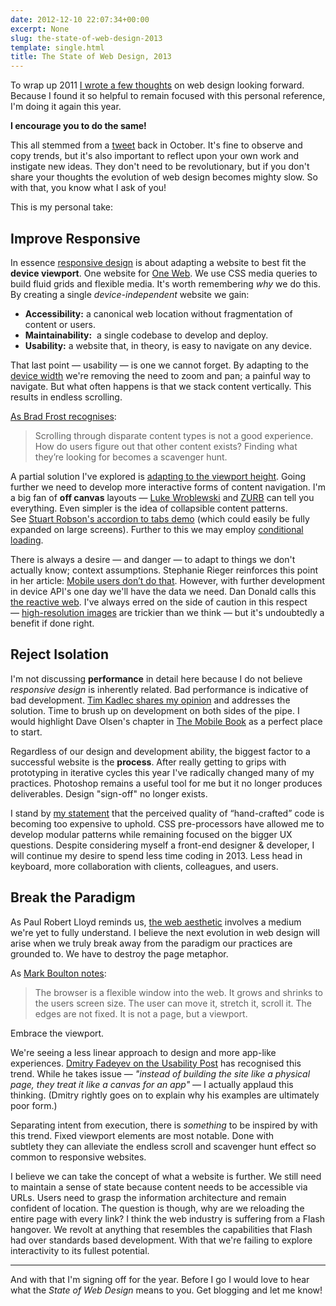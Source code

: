 ```yaml
---
date: 2012-12-10 22:07:34+00:00
excerpt: None
slug: the-state-of-web-design-2013
template: single.html
title: The State of Web Design, 2013
---
```


To wrap up 2011 [I wrote a few thoughts](/2011/12/15/web-design-2012-and-beyond/) on web design looking forward. Because I found it so helpful to remain focused with this personal reference, I'm doing it again this year.

**I encourage you to do the same!**

This all stemmed from a [tweet](http://twitter.com/dbushell/status/258633483579162624) back in October. It's fine to observe and copy trends, but it's also important to reflect upon your own work and instigate new ideas. They don't need to be revolutionary, but if you don't share your thoughts the evolution of web design becomes mighty slow. So with that, you know what I ask of you!

This is my personal take:

## Improve Responsive

In essence [responsive design](/2012/06/17/passenger-focus-responsive-web-design-case-study/) is about adapting a website to best fit the **device viewport**. One website for [One Web](http://vimeo.com/27484362). We use CSS media queries to build fluid grids and flexible media. It's worth remembering _why_ we do this. By creating a single _device-independent_ website we gain:

* **Accessibility:** a canonical web location without fragmentation of content or users.
* **Maintainability:**  a single codebase to develop and deploy.
* **Usability:** a website that, in theory, is easy to navigate on any device.

That last point — usability — is one we cannot forget. By adapting to the [device width](https://developer.mozilla.org/en-US/docs/Mobile/Viewport_meta_tag) we're removing the need to zoom and pan; a painful way to navigate. But what often happens is that we stack content vertically. This results in endless scrolling.

[As Brad Frost recognises](http://mobile.smashingmagazine.com/2012/08/22/separate-mobile-responsive-website-presidential-smackdown/):

> Scrolling through disparate content types is not a good experience. How do users figure out that other content exists? Finding what they’re looking for becomes a scavenger hunt.

A partial solution I've explored is [adapting to the viewport height](/2012/11/19/responsive-bases-vertical-spaces/). Going further we need to develop more interactive forms of content navigation. I'm a big fan of **off canvas** layouts — [Luke Wroblewski](http://www.lukew.com/ff/entry.asp?1569) and [ZURB](http://www.zurb.com/playground/off-canvas-layouts) can tell you everything. Even simpler is the idea of collapsible content patterns. See [Stuart Robson's accordion to tabs demo](http://www.alwaystwisted.com/post.php?s=2012-10-14-a-responsive-accordian-to-tabs-pattern) (which could easily be fully expanded on large screens). Further to this we may employ [conditional loading](http://24ways.org/2011/conditional-loading-for-responsive-designs/).

There is always a desire — and danger — to adapt to things we don't actually know; context assumptions. Stephanie Rieger reinforces this point in her article: [Mobile users don’t do that](http://stephanierieger.com/mobile-users-dont-do-that/). However, with further development in device API's one day we'll have the data we need. Dan Donald calls this [the reactive web](http://24ways.org/2012/should-we-be-reactive/). I've always erred on the side of caution in this respect — [high-resolution images](/2012/10/23/the-real-cost-of-retina/) are trickier than we think — but it's undoubtedly a benefit if done right.

## Reject Isolation

I'm not discussing **performance** in detail here because I do not believe _responsive design_ is inherently related. Bad performance is indicative of bad development. [Tim Kadlec shares my opinion](http://24ways.org/2012/responsive-responsive-design/) and addresses the solution. Time to brush up on development on both sides of the pipe. I would highlight Dave Olsen's chapter in [The Mobile Book](/2012/12/05/the-mobile-book/) as a perfect place to start.

Regardless of our design and development ability, the biggest factor to a successful website is the **process**. After really getting to grips with prototyping in iterative cycles this year I've radically changed many of my practices. Photoshop remains a useful tool for me but it no longer produces deliverables. Design "sign-off" no longer exists.

I stand by [my statement](/2012/08/27/im-bored-with-code/) that the perceived quality of “hand-crafted” code is becoming too expensive to uphold. CSS pre-processors have allowed me to develop modular patterns while remaining focused on the bigger UX questions. Despite considering myself a front-end designer & developer, I will continue my desire to spend less time coding in 2013. Less head in keyboard, more collaboration with clients, colleagues, and users.

## Break the Paradigm

As Paul Robert Lloyd reminds us, [the web aesthetic](http://www.alistapart.com/articles/the-web-aesthetic/) involves a medium we're yet to fully understand. I believe the next evolution in web design will arise when we truly break away from the paradigm our practices are grounded to. We have to destroy the page metaphor.

As [Mark Boulton notes](http://www.markboulton.co.uk/journal/anewcanon):

> The browser is a flexible window into the web. It grows and shrinks to the users screen size. The user can move it, stretch it, scroll it. The edges are not fixed. It is not a page, but a viewport.

Embrace the viewport.

We're seeing a less linear approach to design and more app-like experiences. [Dmitry Fadeyev on the Usability Post](http://www.usabilitypost.com/2012/12/05/news-sites-redesign-trend/) has recognised this trend. While he takes issue — _"instead of building the site like a physical page, they treat it like a canvas for an app"_ — I actually applaud this thinking. (Dmitry rightly goes on to explain why his examples are ultimately poor form.)

Separating intent from execution, there is _something_ to be inspired by with this trend. Fixed viewport elements are most notable. Done with subtlety they can alleviate the endless scroll and scavenger hunt effect so common to responsive websites.

I believe we can take the concept of what a website is further. We still need to maintain a sense of state because content needs to be accessible via URLs. Users need to grasp the information architecture and remain confident of location. The question is though, why are we reloading the entire page with every link? I think the web industry is suffering from a Flash hangover. We revolt at anything that resembles the capabilities that Flash had over standards based development. With that we're failing to explore interactivity to its fullest potential.

* * *

And with that I'm signing off for the year. Before I go I would love to hear what the _State of Web Design_ means to you. Get blogging and let me know!
